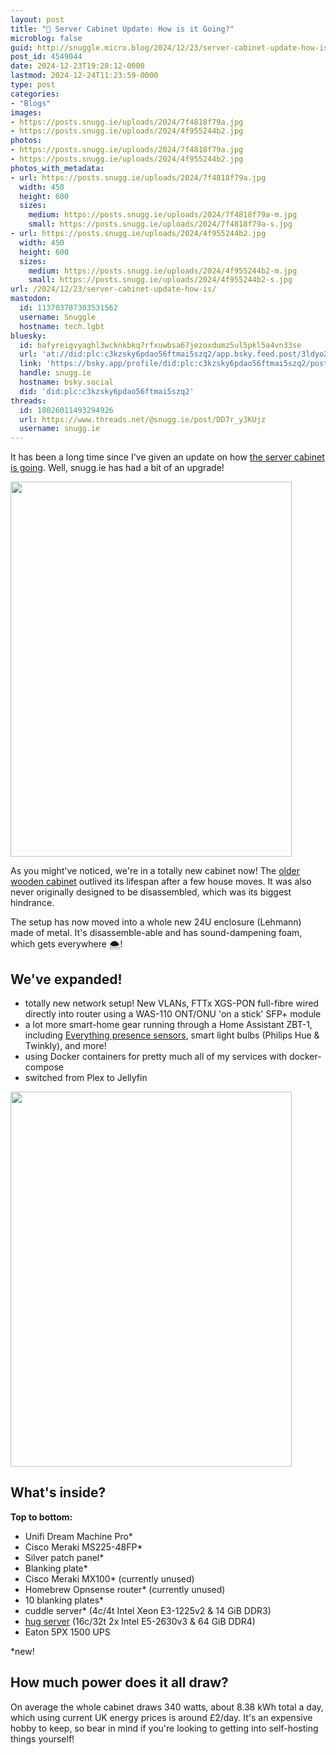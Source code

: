 ```yaml
---
layout: post
title: "📌 Server Cabinet Update: How is it Going?"
microblog: false
guid: http://snuggle.micro.blog/2024/12/23/server-cabinet-update-how-is/
post_id: 4549044
date: 2024-12-23T19:28:12-0000
lastmod: 2024-12-24T11:23:59-0000
type: post
categories:
- "Blogs"
images:
- https://posts.snugg.ie/uploads/2024/7f4818f79a.jpg
- https://posts.snugg.ie/uploads/2024/4f955244b2.jpg
photos:
- https://posts.snugg.ie/uploads/2024/7f4818f79a.jpg
- https://posts.snugg.ie/uploads/2024/4f955244b2.jpg
photos_with_metadata:
- url: https://posts.snugg.ie/uploads/2024/7f4818f79a.jpg
  width: 450
  height: 600
  sizes:
    medium: https://posts.snugg.ie/uploads/2024/7f4818f79a-m.jpg
    small: https://posts.snugg.ie/uploads/2024/7f4818f79a-s.jpg
- url: https://posts.snugg.ie/uploads/2024/4f955244b2.jpg
  width: 450
  height: 600
  sizes:
    medium: https://posts.snugg.ie/uploads/2024/4f955244b2-m.jpg
    small: https://posts.snugg.ie/uploads/2024/4f955244b2-s.jpg
url: /2024/12/23/server-cabinet-update-how-is/
mastodon:
  id: 113703787303531562
  username: Snuggle
  hostname: tech.lgbt
bluesky:
  id: bafyreigvyaghl3wcknkbkq7rfxuwbsa67jezoxdumz5ul5pkl5a4vn33se
  url: 'at://did:plc:c3kzsky6pdao56ftmai5szq2/app.bsky.feed.post/3ldyo26retf26'
  link: 'https://bsky.app/profile/did:plc:c3kzsky6pdao56ftmai5szq2/post/3ldyo26retf26'
  handle: snugg.ie
  hostname: bsky.social
  did: 'did:plc:c3kzsky6pdao56ftmai5szq2'
threads:
  id: 18026011493294926
  url: https://www.threads.net/@snugg.ie/post/DD7r_y3KUjz
  username: snugg.ie
---
```

It has been a long time since I've given an update on how [the server cabinet is going](https://posts.snugg.ie/posts/server-cabinet). Well, snugg.ie has had a bit of an upgrade!

<img src="uploads/2024/7f4818f79a.jpg" width="450" height="600" alt="">

As you might've noticed, we're in a totally new cabinet now! The [older wooden cabinet](https://posts.snugg.ie/posts/server-cabinet)  outlived its lifespan after a few house moves. It was also never originally designed to be disassembled, which was its biggest hindrance.

The setup has now moved into a whole new 24U enclosure (Lehmann) made of metal. It's disassemble-able and has sound-dampening foam, which gets everywhere 🌨️!
<!--more-->
## We've expanded!
- totally new network setup! New VLANs, FTTx XGS-PON full-fibre wired directly into router using a WAS-110 ONT/ONU 'on a stick' SFP+ module
- a lot more smart-home gear running through a Home Assistant ZBT-1, including [Everything presence sensors](https://shop.everythingsmart.io/products/everything-presence-lite), smart light bulbs (Philips Hue & Twinkly), and more!
- using Docker containers for pretty much all of my services with docker-compose
- switched from Plex to Jellyfin

<img src="uploads/2024/4f955244b2.jpg" width="450" height="600" alt="">

## What's inside?

**Top to bottom:** 
* Unifi Dream Machine Pro*
* Cisco Meraki MS225-48FP*
* Silver patch panel*
* Blanking plate*
* Cisco Meraki MX100* (currently unused)
* Homebrew Opnsense router* (currently unused)
* 10 blanking plates*
* cuddle server* (4c/4t Intel Xeon E3-1225v2 & 14 GiB DDR3)
* [hug server](https://posts.snugg.ie/posts/hug-server) (16c/32t 2x Intel E5-2630v3 & 64 GiB DDR4)
* Eaton 5PX 1500 UPS

*new!


## How much power does it all draw?

On average the whole cabinet draws 340 watts, about 8.38 kWh total a day, which using current UK energy prices is around £2/day. It's an expensive hobby to keep, so bear in mind if you're looking to getting into self-hosting things yourself!
